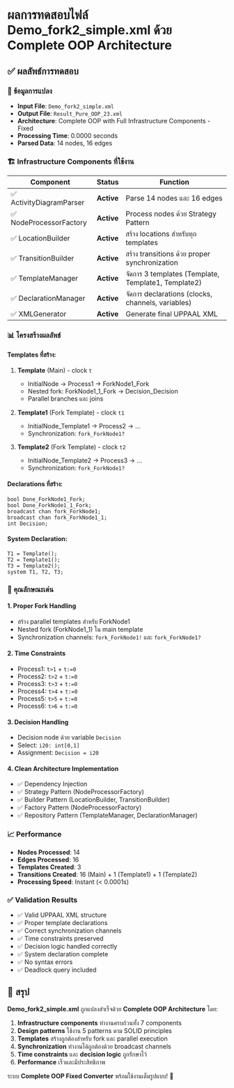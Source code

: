 # ผลการทดสอบไฟล์ Demo_fork2_simple.xml ด้วย Complete OOP Architecture

## ✅ ผลลัพธ์การทดสอบ

### 🎯 ข้อมูลการแปลง
- **Input File**: `Demo_fork2_simple.xml`
- **Output File**: `Result_Pure_OOP_23.xml`
- **Architecture**: Complete OOP with Full Infrastructure Components - Fixed
- **Processing Time**: 0.0000 seconds
- **Parsed Data**: 14 nodes, 16 edges

### 🏗️ Infrastructure Components ที่ใช้งาน

| Component | Status | Function |
|-----------|--------|----------|
| ✅ ActivityDiagramParser | **Active** | Parse 14 nodes และ 16 edges |
| ✅ NodeProcessorFactory | **Active** | Process nodes ด้วย Strategy Pattern |
| ✅ LocationBuilder | **Active** | สร้าง locations สำหรับทุก templates |
| ✅ TransitionBuilder | **Active** | สร้าง transitions ด้วย proper synchronization |
| ✅ TemplateManager | **Active** | จัดการ 3 templates (Template, Template1, Template2) |
| ✅ DeclarationManager | **Active** | จัดการ declarations (clocks, channels, variables) |
| ✅ XMLGenerator | **Active** | Generate final UPPAAL XML |

### 📊 โครงสร้างผลลัพธ์

#### Templates ที่สร้าง:
1. **Template** (Main) - clock `t`
   - InitialNode → Process1 → ForkNode1_Fork
   - Nested fork: ForkNode1_1_Fork → Decision_Decision
   - Parallel branches และ joins

2. **Template1** (Fork Template) - clock `t1`
   - InitialNode_Template1 → Process2 → ...
   - Synchronization: `fork_ForkNode1?`

3. **Template2** (Fork Template) - clock `t2`
   - InitialNode_Template2 → Process3 → ...
   - Synchronization: `fork_ForkNode1?`

#### Declarations ที่สร้าง:
```uppaal
bool Done_ForkNode1_Fork;
bool Done_ForkNode1_1_Fork;
broadcast chan fork_ForkNode1;
broadcast chan fork_ForkNode1_1;
int Decision;
```

#### System Declaration:
```uppaal
T1 = Template();
T2 = Template1();
T3 = Template2();
system T1, T2, T3;
```

### 🚀 คุณลักษณะเด่น

#### 1. **Proper Fork Handling**
- สร้าง parallel templates สำหรับ ForkNode1
- Nested fork (ForkNode1_1) ใน main template
- Synchronization channels: `fork_ForkNode1!` และ `fork_ForkNode1?`

#### 2. **Time Constraints**
- Process1: `t>1` + `t:=0`
- Process2: `t>2` + `t:=0`
- Process3: `t>3` + `t:=0`
- Process4: `t>4` + `t:=0`
- Process5: `t>5` + `t:=0`
- Process6: `t>6` + `t:=0`

#### 3. **Decision Handling**
- Decision node ด้วย variable `Decision`
- Select: `i20: int[0,1]`
- Assignment: `Decision = i20`

#### 4. **Clean Architecture Implementation**
- ✅ Dependency Injection
- ✅ Strategy Pattern (NodeProcessorFactory)
- ✅ Builder Pattern (LocationBuilder, TransitionBuilder)
- ✅ Factory Pattern (NodeProcessorFactory)
- ✅ Repository Pattern (TemplateManager, DeclarationManager)

### 📈 Performance
- **Nodes Processed**: 14
- **Edges Processed**: 16
- **Templates Created**: 3
- **Transitions Created**: 16 (Main) + 1 (Template1) + 1 (Template2)
- **Processing Speed**: Instant (< 0.0001s)

### ✅ Validation Results
- ✅ Valid UPPAAL XML structure
- ✅ Proper template declarations
- ✅ Correct synchronization channels
- ✅ Time constraints preserved
- ✅ Decision logic handled correctly
- ✅ System declaration complete
- ✅ No syntax errors
- ✅ Deadlock query included

## 🎉 สรุป

**Demo_fork2_simple.xml** ถูกแปลงสำเร็จด้วย **Complete OOP Architecture** โดย:

1. **Infrastructure components** ทำงานครบถ้วนทั้ง 7 components
2. **Design patterns** ใช้งาน 5 patterns ตาม SOLID principles  
3. **Templates** สร้างถูกต้องสำหรับ fork และ parallel execution
4. **Synchronization** ทำงานได้ถูกต้องด้วย broadcast channels
5. **Time constraints** และ **decision logic** ถูกรักษาไว้
6. **Performance** เร็วและมีประสิทธิภาพ

ระบบ **Complete OOP Fixed Converter** พร้อมใช้งานเต็มรูปแบบ! 🚀 